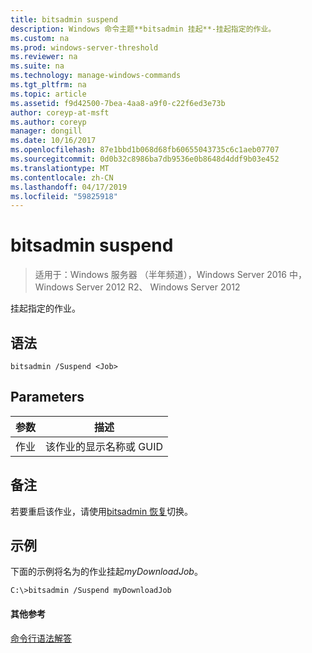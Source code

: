 ```yaml
---
title: bitsadmin suspend
description: Windows 命令主题**bitsadmin 挂起**-挂起指定的作业。
ms.custom: na
ms.prod: windows-server-threshold
ms.reviewer: na
ms.suite: na
ms.technology: manage-windows-commands
ms.tgt_pltfrm: na
ms.topic: article
ms.assetid: f9d42500-7bea-4aa8-a9f0-c22f6ed3e73b
author: coreyp-at-msft
ms.author: coreyp
manager: dongill
ms.date: 10/16/2017
ms.openlocfilehash: 87e1bbd1b068d68fb60655043735c6c1aeb07707
ms.sourcegitcommit: 0d0b32c8986ba7db9536e0b8648d4ddf9b03e452
ms.translationtype: MT
ms.contentlocale: zh-CN
ms.lasthandoff: 04/17/2019
ms.locfileid: "59825918"
---
```

# <a name="bitsadmin-suspend"></a>bitsadmin suspend

> 适用于：Windows 服务器 （半年频道），Windows Server 2016 中，Windows Server 2012 R2、 Windows Server 2012

挂起指定的作业。

## <a name="syntax"></a>语法

```
bitsadmin /Suspend <Job>
```

## <a name="parameters"></a>Parameters

|参数|描述|
|-------|--------|
|作业|该作业的显示名称或 GUID|

## <a name="remarks"></a>备注

若要重启该作业，请使用[bitsadmin 恢复](bitsadmin-resume.md)切换。

## <a name="BKMK_examples"></a>示例

下面的示例将名为的作业挂起*myDownloadJob*。

```
C:\>bitsadmin /Suspend myDownloadJob
```

#### <a name="additional-references"></a>其他参考

[命令行语法解答](command-line-syntax-key.md)
